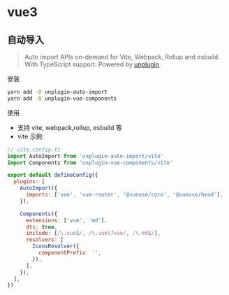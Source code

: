 # vue3

## 自动导入

> Auto import APIs on-demand for Vite, Webpack, Rollup and esbuild. With TypeScript support. Powered by [unplugin](https://github.com/unjs/unplugin).

安装

```bash
yarn add -D unplugin-auto-import
yarn add -D unplugin-vue-components
```

使用

- 支持 vite, webpack,rollup, esbuild 等
- vite 示例:

```javascript
// vite.config.ts
import AutoImport from 'unplugin-auto-import/vite'
import Components from 'unplugin-vue-components/vite'

export default defineConfig({
  plugins: [
    AutoImport({
      imports: ['vue', 'vue-router', '@vueuse/core', '@vueuse/head'],
    }),

    Components({
      extensions: ['vue', 'md'],
      dts: true,
      include: [/\.vue$/, /\.vue\?vue/, /\.md$/],
      resolvers: [
        IconsResolver({
          componentPrefix: '',
        }),
      ],
    }),
  ],
})
```

